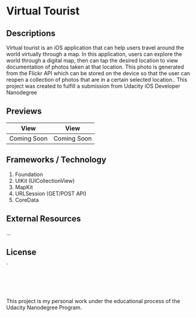 # Virtual Tourist

## Descriptions
Virtual tourist is an iOS application that can help users travel around the world virtually through a map. In this application, users can explore the world through a digital map, then can tap the desired location to view documentation of photos taken at that location. This photo is generated from the Flickr API which can be stored on the device so that the user can reopen a collection of photos that are in a certain selected location.. This project was created to fulfill a submission from Udacity iOS Developer Nanodegree

## Previews

| View        | View          |
| :-------------: |:-------------:|
| Coming Soon    | Coming Soon |


## Frameworks / Technology

1. Foundation
2. UIKit (UICollectionView)
3. MapKit
4. URLSession (GET/POST API)
5. CoreData

## External Resources

...

## License

<img src="https://user-images.githubusercontent.com/63455298/132976910-f942a02e-2b05-4bc8-b783-af005d6dd251.png" width= "2%"/> 

This project is my personal work under the educational process of the Udacity Nanodegree Program. 

